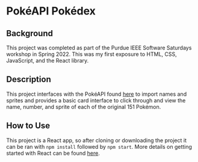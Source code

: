 # PokéAPI Pokédex

## Background
This project was completed as part of the Purdue IEEE Software Saturdays workshop in Spring 2022. This was my first exposure to HTML, CSS, JavaScript, and the React library.

## Description
This project interfaces with the PokéAPI found <a href = https://pokeapi.co>here</a> to import names and sprites and provides a basic card interface to click through and view the name, number, and sprite of each of the original 151 Pokémon.

## How to Use
This project is a React app, so after cloning or downloading the project it can be ran with `npm install` followed by `npm start`. More details on getting started with React can be found <a href = https://reactjs.org/docs/getting-started.htmlhttps://reactjs.org/docs/getting-started.html>here</a>.
